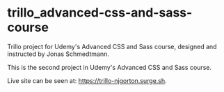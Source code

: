 # trillo_advanced-css-and-sass-course
Trillo project for Udemy's Advanced CSS and Sass course, designed and instructed by Jonas Schmedtmann.

This is the second project in Udemy's Advanced CSS and Sass course.

Live site can be seen at: https://trillo-njgorton.surge.sh.
